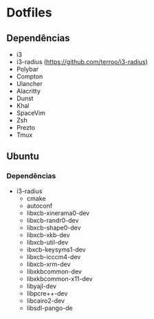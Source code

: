 # Dotfiles

## Dependências
- i3
- i3-radius (https://github.com/terroo/i3-radius)
- Polybar
- Compton
- Ulancher
- Alacritty
- Dunst
- Khal
- SpaceVim
- Zsh
- Prezto
- Tmux

## Ubuntu
### Dependências
- i3-radius
  - cmake
  - autoconf
  - libxcb-xinerama0-dev 
  - libxcb-randr0-dev 
  - libxcb-shape0-dev
  - libxcb-xkb-dev
  - libxcb-util-dev
  - ibxcb-keysyms1-dev
  - libxcb-icccm4-dev
  - libxcb-xrm-dev
  - libxkbcommon-dev 
  - libxkbcommon-x11-dev
  - libyajl-dev
  - libpcre++-dev
  - libcairo2-dev
  - libsdl-pango-de
